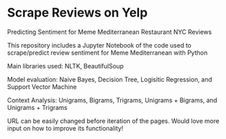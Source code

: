 # Scrape Reviews on Yelp
Predicting Sentiment for Meme Mediterranean Restaurant NYC Reviews

This repository includes a Jupyter Notebook of the code used to scrape/predict review sentiment for Meme Mediterranean with Python

Main libraries used: 
NLTK, BeautifulSoup

Model evaluation:
Naive Bayes, Decision Tree, Logisitic Regression, and Support Vector Machine

Context Analysis:
Unigrams, Bigrams, Trigrams, Unigrams + Bigrams, and Unigrams + Trigrams

URL can be easily changed before iteration of the pages. Would love more input on how to improve its functionality!


